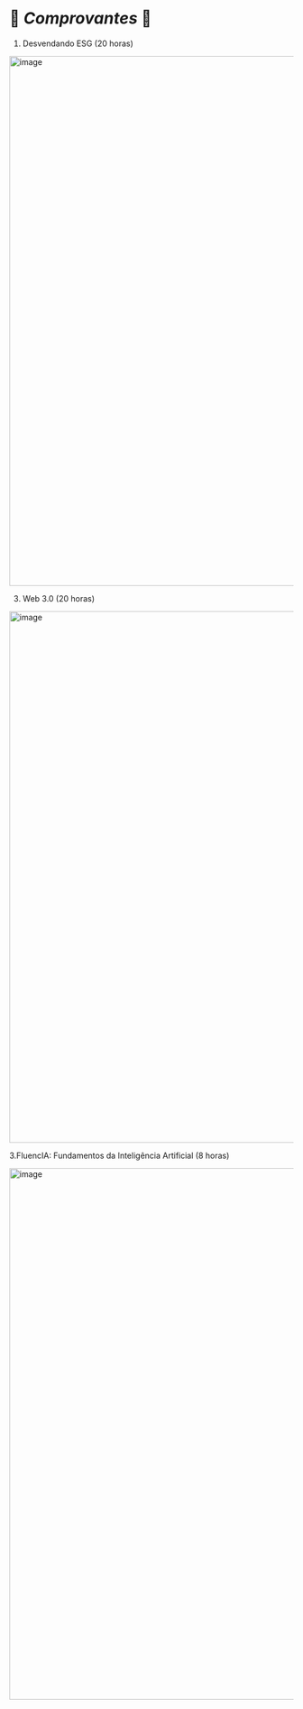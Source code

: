 # 📜 *Comprovantes* 📜


1. Desvendando ESG (20 horas)
   
<img width="940" alt="image" src="https://github.com/user-attachments/assets/bc920906-889a-4df8-9200-bccf45b09528" />

3. Web 3.0 (20 horas)
   
<img width="943" alt="image" src="https://github.com/user-attachments/assets/a5bce709-7733-41f5-95fe-4ba6b299f54f" />


3.FluencIA: Fundamentos da Inteligência Artificial (8 horas)

<img width="943" alt="image" src="https://github.com/user-attachments/assets/40c86b5c-fbf5-4fe5-827d-aa84f95068e7" />
